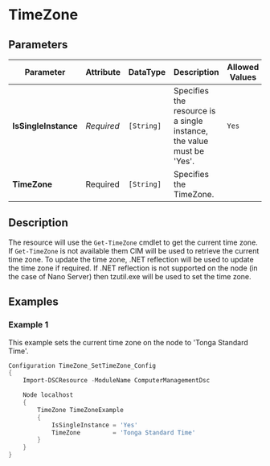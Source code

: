 # TimeZone

## Parameters

| Parameter            | Attribute  | DataType   | Description                                                           | Allowed Values |
| -------------------- | ---------- | ---------- | --------------------------------------------------------------------- | -------------- |
| **IsSingleInstance** | *Required* | `[String]` | Specifies the resource is a single instance, the value must be 'Yes'. | `Yes`          |
| **TimeZone**         | Required   | `[String]` | Specifies the TimeZone.                                               |                |

## Description

The resource will use the `Get-TimeZone` cmdlet to get the current
time zone. If `Get-TimeZone` is not available them CIM will be used to retrieve
the current time zone. To update the time zone, .NET reflection will be used to
update the time zone if required. If .NET reflection is not supported on the node
(in the case of Nano Server) then tzutil.exe will be used to set the time zone.

## Examples

### Example 1

This example sets the current time zone on the node
to 'Tonga Standard Time'.

```powershell
Configuration TimeZone_SetTimeZone_Config
{
    Import-DSCResource -ModuleName ComputerManagementDsc

    Node localhost
    {
        TimeZone TimeZoneExample
        {
            IsSingleInstance = 'Yes'
            TimeZone         = 'Tonga Standard Time'
        }
    }
}
```


